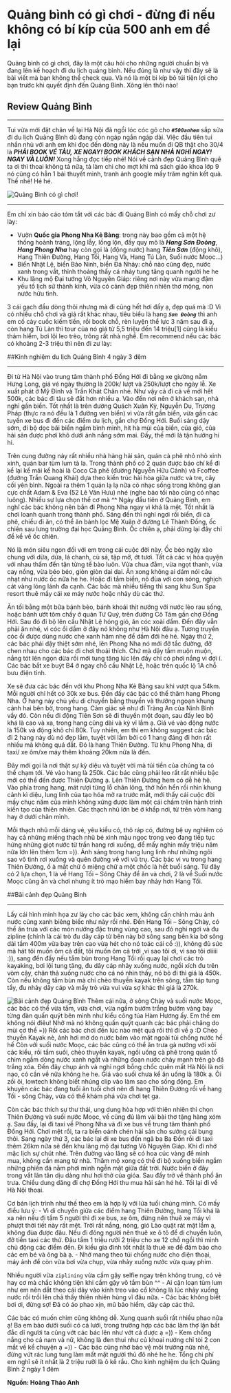 # Quảng bình có gì chơi - đừng đi nếu không có bí kíp của 500 anh em để lại

Quảng bình có gì chơi, đây là một câu hỏi cho những người chuẩn bị và đang lên kế hoạch đi du lịch quảng bình. Nếu đúng là như vậy thì đây sẽ là bài viết mà bạn không thể check qua. Và nó là một bi kíp bỏ túi tiện lợi cho bạn trước khi quyết định đến Quảng Bình. Xông lên thôi nào!

## Review Quảng Bình

---

Tui vừa mới đặt chân về lại Hà Nội đã ngồi lóc cóc gõ cho **_`#500anhem`_** sắp sửa đi du lịch Quảng Bình dù đang còn ngáp ngắn ngáp dài. Việc đầu tiên tui nhắn nhủ với anh em khi đọc đến dòng này là nếu muốn đi QB thật cho 30/4 là **_PHẢI BOOK VÉ TÀU, XE NGAY! BOOK KHÁCH SẠN NHÀ NGHỈ NGAY! NGAY VÀ LUÔN!_** Xong hẵng đọc tiếp nhé! Nói về cảnh đẹp Quảng Bình quê ta ơi thì thoai không tả nữa, tả làm chi cho mợt khi mà sách giáo khoa lớp 9 nó cũng có hẳn 1 bài thuyết minh, tranh ảnh google mấy trăm nghìn kết quả. Thế nhé! Hé hé.

![Quảng Bình có gì chơi!](./images/quang-binh-co-gi-choi.jpg "Quảng Bình có gì chơi")

---

Em chỉ xin báo cáo tóm tắt với các bác đi Quảng Bình có mấy chỗ chơi zư lày:

- Vườn **Quốc gia Phong Nha Kẻ Bàng**: trong này bao gồm cả một hệ thống hoành tráng, lộng lẫy, lồng lộn, đầy quy mô là **_Hang Sơn Đoòng_**, **_Hang Phong Nha_** hay còn gọi là (động nước) hang **_Tiên Sơn_** (động khô), Hang Thiên Đường, Hang Tối, Hang Và, Hang Tú Làn, Suối nước Moọc…)
- Biển Nhật Lệ, biển Bảo Ninh, biển Đá Nhảy: chỗ nào cũng đẹp, nước xanh trong vắt, thỉnh thoảng thấy cá nhảy tung tăng quanh người he he
- Khu lăng mộ Đại tướng Võ Nguyên Giáp: riêng nơi này vừa mang đậm yếu tố lịch sử thành kính, vừa có cảnh đẹp thiên nhiên thơ mộng, non nước hữu tình.

3 cái gạch đầu dòng thôi nhưng mà đi cũng hết hơi đấy ạ, đẹp quá mà :D Vì có nhiều chỗ chơi và giá rất khác nhau, tiêu biểu là hang **_`Sơn Đoòng`_** thì anh em cố cày cuốc kiếm tiền, rồi book chỗ, rèn luyện thể lực 3 năm sau đi ạ, còn hang Tú Làn thì tour của nó giá từ 5,5 triệu đến 14 triệu[1] cũng là kiểu thám hiểm, bơi lội leo trèo, trông rất nhà nghề. Em recommend nếu các bác có khoảng 2-3 triệu thì nên đi zư lày:

##Kinh nghiệm du lịch Quảng Bình 4 ngày 3 đêm

---

Đi từ Hà Nội vào trung tâm thành phố Đồng Hới đi bằng xe giường nằm Hưng Long, giá vé ngày thường là 200k/ lượt và 250k/lượt cho ngày lễ. Xe xuất phát ở Mỹ Đình và Trần Khát Chân nhé. Như vậy cả đi cả về mới hết 500k, các bác đi tàu sẽ đắt hơn nhiều ạ. Vào đến nơi nên ở khách sạn, nhà nghỉ gần biển. Tốt nhất là trên đường Quách Xuân Kỳ, Nguyễn Du, Trương Pháp (thực ra nó đều là 1 đường ven biển) vì vừa rất gần biển, vừa gần các tuyến xe bus đi đến các điểm du lịch, gần chợ Đồng Hới. Buổi sáng dậy sớm, đi bộ dọc bãi biển ngắm bình minh, hít hà mùi của biển, của gió, của hải sản được phơi khô dưới ánh nắng sớm mai. Đấy, thế mới là tận hưởng hi hi.

Trên cung đường này rất nhiều nhà hàng hải sản, quán cà phê nhỏ nhỏ xinh xinh, quán bar tùm lum tà la. Trong thành phố có 2 quán được báo chí kể đi kể lại kể mãi kể hoài là Coco Cà phê (đường Nguyễn Hữu Cảnh) và Fcoffee (đường Trần Quang Khải) dựa theo kiến trúc hài hòa giữa nước và tre, cây cối yên bình. Ngoài ra thêm 1 quán lạ lạ nữa có nhạc sống trong không gian cực chất Adam & Eva (52 Lê Văn Hưu) nhé (nghe bảo tối nào cũng có nhạc luông). Nhiều sự lựa chọn thế cơ mà ^^ Ngày đầu tiên ở Quảng Bình, em nghĩ các bác không nên bắn đi Phong Nha ngay vì khá là mệt. Tốt nhất là chơi loanh quanh trong thành phố. Sáng đến thì nghỉ ngơi rồi biển, đi cà phê, chiều đi ăn, có thể ăn bánh lọc Mệ Xuân ở đường Lê Thành Đồng, ốc chiên sau lưng trường đại học Quảng Bình. Ốc chiên ạ, phải dừng lại đây chỉ để kể về ốc chiên.

Nó là món siêu ngon đối với em trong cái cuộc đời này. Ốc béo ngậy xào chung với dừa, dứa, lá chanh, củ sả, tập mỡ, ớt tươi. Tất cả các vị hòa quyện với nhau thấm đến tận từng tế bào luôn. Vừa chua đằm, vừa ngọt thanh, vừa cay nồng, vừa béo béo, giòn giòn dai dai. Ăn xong không ai dám nói câu nhạt như nước ốc nữa he he. Hoặc đi tắm biển, nô đùa với con sóng, nghịch cát vàng lóng lánh đa cạnh. Các bác mà nhiều tiềng thì sang khu Sun Spa resort thuê mấy cái xe máy nước hoặc nhảy dù các thứ.

Ăn tối bằng một bữa bánh bèo, bánh khoái thịt nướng với nước lèo rau sống, hoặc bánh ướt tôm chấy ở quán Tứ Quý, trên đường Cô Tám gần chợ Đồng Hới. Sau đó đi bộ lên cầu Nhật Lệ hóng gió, ăn cóc xoài dầm. Đến đây vẫn phải ăn nhé, vì cóc ổi dầm ở đây nó không như Hà Nội đâu ạ. Tương truyền cóc ổi được dùng nước chè xanh hãm nhẹ để dầm đới hé hé. Ngày thứ 2, các bác phải dậy thiệt sớm nhé, lên Phong Nha nó mới đỡ tắc đường, đỡ chen nhau cho các bác đi chơi thoải thích. Chứ mà dậy tầm muộn muộn, nắng tót lên ngọn dừa rồi mới tung tăng lúc lên đấy chỉ có phơi nắng vì đợi í. Các bác bắt xe buýt B4 ở ngay chỗ cầu Nhật Lệ, hoặc trên quốc lộ 1A chỗ bưu điện tỉnh.

Xe sẽ đưa các bác đến với khu Phong Nha Kẻ Bàng sau khi vượt qua 54km. Mỗi người chỉ hết có 30k xe bus. Đến đấy các bác có thể thăm hang Phong Nha. Ở hang này chủ yếu di chuyển bằng thuyền và thưởng ngoạn khung cảnh hai bên bờ, trong hang. Cảm giác sẽ như đi Tràng An của Ninh Bình vầy đó. Còn nếu đi động Tiên Sơn sẽ đi thuyền một đoạn, sau đấy leo bộ khá là cao và xa, trong hang cũng dài và kỳ vĩ lắm ạ. Giá vé vào động nước là 150k và động khô chỉ 80k. Tuy nhiên, em thì em không suggest các bác đi 2 hang này dù nó đẹp lắm, tuyệt vời lắm bởi có 1 hang đáng đi hơn rất nhiều mà không quá đắt. Đó là hang Thiên Đường. Từ khu Phong Nha, đi taxi/ xe ôm/xe máy thêm khoảng 20km nữa là đến.

Đây mới gọi là nơi thật sự kỳ diệu và tuyệt vời mà túi tiền của chúng ta có thể chạm tới. Vé vào hang là 250k. Các bác cũng phải leo rất rất nhiều bậc mới có thể đến được Thiên Đường ạ. Lên Thiên Đường hem có dễ hê hê. Vào phía trong hang, mát rượi từng lỗ chân lông, thở hổn hển rồi nhìn khung cảnh kì diệu, lung linh của tạo hóa mở ra trước mắt, mới thấy cái cuộc đời mấy chục năm của mình không xứng được làm một cái chấm trên hành trình kiến tạo của thiên nhiên. Các thạch nhũ lớn bé ở khắp nơi, từ trên vòm hang hay ở dưới chân mình.

Mỗi thạch nhũ mỗi dáng vẻ, yêu kiều có, thô ráp có, đường bệ uy nghiêm có hay cả những miếng thạch nhũ bé xinh màu ngọc trong veo đang tiếp tục hứng những giọt nước từ trần hang rơi xuống, để mấy nghin mấy triệu năm nữa lớn lên thêm 1cm =)). Ánh sáng trong hang lung linh như những ngôi sao vô tình rơi xuống và quên đường về với vũ trụ. Các bác vi vu trong hang Thiên Đường, ồ à mắt chữ ô miệng chữ a một chốc là hết buổi sáng. Từ đây có 2 lựa chọn, 1 là về Hang Tối – Sông Chày để ăn và chơi, 2 là về Suối nước Moọc cũng ăn và chơi nhưng ít trò mạo hiểm bay nhảy hơn Hang Tối.

##Bãi cảnh đẹp Quảng Bình

---

Lấy cái hình minh họa zư lày cho các bác xem, không cần chỉnh màu ảnh nước cũng xanh biêng biếc như này rồi nhé. Đến Hang Tối – Sông Chày, có thể ăn trưa với các món nướng đặc trưng vùng cao, sau đó nghỉ ngơi và đu zipline (chính là cái trò đu dây cáp từ bên này bờ sông sang bên kia bờ sông dài tầm 400m vừa bay trên cao vừa hét cho nó toác cái cổ :)), không đủ sức mà hát tôi muốn ôm cả đất, tôi muốn ôm cả trời ,vì sao tôi ơi, vì sao tôi ơiiiii :)), sang đến đấy nếu tắm bùn trong Hang Tối rồi quay lại chơi các trò kayaking, bơi lội tung tăng, đu dây cáp nhảy xuống nước, ngồi xích đu trên vòm cây, chân thả xuống nước cho cá nó nhìn thấy, nó bỏ đi thì giá là 450k. Còn nếu không tắm bùn mà chỉ chèo thuyền kayak trên sông, tắm táp tung tẩy, đu nhảy dây cáp và mấy trò vừa vui vừa sợ khác thì giá là 270k.

![Bãi cảnh đẹp Quảng Bình](./images/bai-canh-dep-quang-binh.jpg "Bãi cảnh đẹp Quảng Bình")
Thêm cái nữa, ở sông Chày và suối nước Moọc, các bác có thể vừa tắm, vừa chơi, vừa ngắm bướm trắng bướm vàng bay từng đàn quấn quýt bên mình như kiểu công túa Hàm Hương ấy. Em thề em không nói điêu! Nhỡ mà nó không quấn quýt quanh các bác phải chăng do mùi cơ thể =)) Rồi các bác chơi đến lúc nào mệt quá rồi thì đi về ạ :D Chèo thuyền Kayak nè, ảnh hơi mờ do nước bám vào mặt ngoài túi chống nước hế hế Còn với suối nước Moọc, các bác cũng có thể ăn trưa gà nướng với xôi các kiểu, rồi tắm suối, chèo thuyền kayak, ngồi uống cà phê trong quán tổ chim ngắm dòng nước xanh ngắt và những đoạn nước chảy mạnh trên gò đá trắng xóa. Đến đây chụp ảnh và nghỉ ngơi bỗng chốc quên mất Hà Nội là nơi nao, có cần về nữa không he he. Giá vào suối chưa kể ăn uống là 180k ạ. Ôi zồi ôi, lowtech không biết nhúng clip vào làm sao cho sống động. Em khuyên các bác đang tuổi ăn tuổi chơi nên đi hang Thiên Đường rồi về hang Tối - sông Chày, vừa có thể khám phá vừa chơi tẹt ga.

Còn các bác thích sự thư thái, ung dung hòa hợp với thiên nhiên thì chọn Thiên Đường và suối nước Moọc, về cũng đủ làm vài bài thơ tặng hàng xóm ạ. Sau đấy, lại đi taxi về Phong Nha và đi xe bus về trung tâm thành phố Đồng Hới. Chơi mệt rồi, ta ra biển oánh chén hải sản cho sướng cái bụng thôi. Sang ngày thứ 3, các bác lại đi xe bus đến ngã ba Ba Đồn rồi đi taxi thêm 26km nữa sẽ đến khu lăng mộ đại tướng Võ Nguyên Giáp. Khi đi nhớ mặc lịch sự chút nhé. Trên đường vào lăng sẽ có hoa cúc vàng để mình mua, không cần mang từ nhà. Thăm mộ xong có thể đi bộ xuống biển ngắm những phiến đá nằm phơi mình ngễn mặt giữa đất trời. Nước biển ở đây trong vắt lăn tăn dịu dàng như hơi thở của gióa. Sau đấy trở về thành phố ăn trưa. Chiều dung dăng đi chợ Đồng Hới thu mua hải sản hé hé. Tối lại đi về Hà Nội thoai.

Cơ bản lịch trình như thế theo em là hợp lý với lứa tuổi chúng mình. Có mấy điều lưu ý: - Vì di chuyển giữa các điểm hang Thiên Đường, hang Tối khá là xa nên nếu đi tầm 5 người thì đi xe bus, xe ôm, đừng nên thuê xe máy vì phượt thời tiết này rất mệt. Trời rất nắng, nóng, gió Lào quật rát mặt lắm ạ, không đùa được đâu. Nếu đi đông người nên thuê xe ô tô để di chuyển luôn, đỡ tiền taxi các thứ. Đâu tầm 1 triệu rưỡi 2 triệu cho xe 12 chỗ ngồi thì mình chủ động các điểm đến. Đi kiểu gia đình tốt nhất là thuê xe để đảm bảo cho các em bé và ông bà ạ. - Nhớ mang theo túi chống nước cho điện thoại, máy ảnh để còn vừa bơi vừa chụp, vừa nhảy xuống nước vừa quay phim.

Nhiều người vừa `ziplining` vừa cầm gậy selfie ngay trên không trung, có vẻ hay cơ mà chắc không tiện khi cầm gậy vô tắm bùn ^^ - Ai cận loạn tùm lum như em nên dắt theo cái dây vào kính treo vào cổ không là lúc nhảy xuống nước rồi trồi lên chả thấy thiên nhiên hùng vĩ đâu nữa. - Các bác không biết bơi ơi, đừng sợ! Đã có áo phao xịn, mũ bảo hiểm, dây cáp các thứ.

Các bác có muốn chìm cũng không dễ. Xung quanh suối rất nhiều phao nữa ạ! Ba em bảo dưới suối có cả lưới, trong trường hợp các bác làm thợ lặn bất đắc dĩ người ta cũng vớt các bác lên như vớt cá được ạ =)) - Kem chống nắng cho cả nam và nữ, không là đen thui như củ khoai nướng chỉ tòi 2 con mắt về kể chuyện ạ =)) - Các bác cũng nhớ bảo vệ môi trường nữa nhé, đừng vứt rác lung tung làm mất mặt người thủ đô nhé he he. Tổng chi phí em nghĩ sẽ ít nhất là 2 triệu rưỡi là ô kê rầu. Cho kinh nghiệm du lịch Quảng Bình 2 ngày 1 đêm

**Nguồn: Hoàng Thảo Anh**
